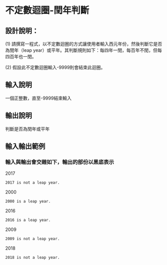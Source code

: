 # 不定數迴圈-閏年判斷

## 設計說明：
(1) 請撰寫一程式，以不定數迴圈的方式讓使用者輸入西元年份，然後判斷它是否為閏年（leap year）或平年。其判斷規則如下：每四年一閏，每百年不閏，但每四百年也一閏。

(2) 假設此不定數迴圈輸入-9999則會結束此迴圈。

## 輸入說明

一個正整數，直至-9999結束輸入

## 輸出說明

判斷是否為閏年或平年

## 輸入輸出範例
### 輸入與輸出會交雜如下，輸出的部份以黑底表示
2017
```
2017 is not a leap year.
```
2000
```
2000 is a leap year.
```
2016
```
2016 is a leap year.
```
2009
```
2009 is not a leap year.
```
2018
```
2018 is not a leap year.
```